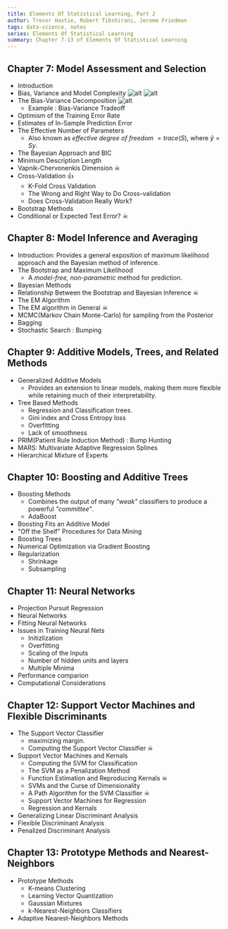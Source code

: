 ```yaml
---
title: Elements Of Statistical Learning, Part 2
author: Trevor Hastie, Robert Tibshirani, Jerome Friedman 
tags: data-science, notes
series: Elements Of Statistical Learning
summary: Chapter 7-13 of Elements Of Statistical Learning
---
```


## Chapter 7: Model Assessment and Selection
- Introduction
- Bias, Variance and Model Complexity
![alt](/images/esl/7_bias_var.png)
![alt](/images/esl/7_cross_val.png)
- The Bias-Variance Decomposition
![alt](/images/esl/7_bias_var_trade.png)
    - Example : Bias-Variance Tradeoff
- Optimism of the Training Error Rate
- Estimates of In-Sample Prediction Error
- The Effective Number of Parameters
    - Also known as *effective degree of freedom* $= trace(S)$, where $\hat y=Sy$. 
- The Bayesian Approach and BIC
- Minimum Description Length
- Vapnik-Chervonenkis Dimension ☠ 
- Cross-Validation 👍  
    - K-Fold Cross Validation
    - The Wrong and Right Way to Do Cross-validation
    - Does Cross-Validation Really Work?
- Bootstrap Methods
- Conditional or Expected Test Error? ☠ 

## Chapter 8: Model Inference and Averaging
- Introduction: Provides a general exposition of maximum likelihood approach and the Bayesian method of inference.   
- The Bootstrap and Maximum Likelihood
    - A *model-free, non-parametric* method for prediction.
- Bayesian Methods
- Relationship Between the Bootstrap and Bayesian Inference ☠ 
- The EM Algorithm
- The EM algorithm in General ☠
- MCMC(Markov Chain Monte-Carlo) for sampling from the Posterior 
- Bagging
- Stochastic Search : Bumping

## Chapter 9: Additive Models, Trees, and Related Methods 
- Generalized Additive Models
    - Provides an extension to linear models, making them more flexible while retaining much of their interpretability.
- Tree Based Methods
    - Regression and Classification trees.
    - Gini index and Cross Entropy loss
    - Overfitting
    - Lack of smoothness
- PRIM(Patient Rule Induction Method) : Bump Hunting
- MARS: Multivariate Adaptive Regression Splines
- Hierarchical Mixture of Experts


## Chapter 10: Boosting and Additive Trees
- Boosting Methods
    - Combines the output of many *"weak"* classifiers to produce a powerful *"committee"*. 
    - AdaBoost
- Boosting Fits an Additive Model
- "Off the Shelf" Procedures for Data Mining
- Boosting Trees
- Numerical Optimization via Gradient Boosting
- Regularization
    - Shrinkage
    - Subsampling

## Chapter 11: Neural Networks
- Projection Pursuit Regression
- Neural Networks
- Fitting Neural Networks
- Issues in Training Neural Nets
    - Initizlization
    - Overfitting
    - Scaling of the Inputs
    - Number of hidden units and layers
    - Multiple Minima
- Performance comparion 
- Computational Considerations

## Chapter 12: Support Vector Machines and Flexible Discriminants
- The Support Vector Classifier
    - maximizing margin.
    - Computing the Support Vector Classifier ☠
- Support Vector Machines and Kernals
    - Computing the SVM for Classification
    - The SVM as a Penalization Method
    - Function Estimation and Reproducing Kernals ☠
    - SVMs and the Curse of Dimensionality
    - A Path Algorithm for the SVM Classifier ☠
    - Support Vector Machines for Regression 
    - Regression and Kernals
- Generalizing Linear Discriminant Analysis
- Flexible Discriminant Analysis
- Penalized Discriminant Analysis

## Chapter 13: Prototype Methods and Nearest-Neighbors
- Prototype Methods
    - K-means Clustering
    - Learning Vector Quantization
    - Gaussian Mixtures
    - k-Nearest-Neighbors Classifiers
- Adaptive Nearest-Neighbors Methods